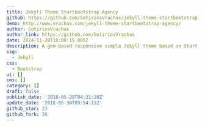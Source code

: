 ```yaml
---
title: Jekyll Theme Startbootstrap Agency
github: https://github.com/SotiriosVrachas/jekyll-theme-startbootstrap-agency
demo: http://www.vrachas.com/jekyll-theme-startbootstrap-agency/
author: SotiriosVrachas
author_link: https://github.com/SotiriosVrachas
date: 2024-11-28T18:08:15.085Z
description: A gem-based responsive simple Jekyll theme based on Start Bootstrap - Agency.
ssg:
  - Jekyll
css:
  - Bootstrap
ui: []
cms: []
category: []
draft: false
publish_date: '2018-05-29T04:31:20Z'
update_date: '2018-05-30T09:54:13Z'
github_star: 23
github_fork: 36
---
```

